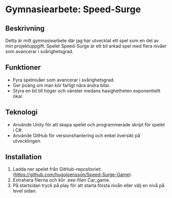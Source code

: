 # Gymnasiearbete: Speed-Surge

## Beskrivning
Detta är mitt gymnasiearbete där jag har utvecklat ett spel som en del av min projektuppgift. Spelet Speed-Surge är ett bil arkad spel med flera nivåer som avancerar i svårighetsgrad.

## Funktioner
- Fyra spelnivåer som avancerar i svårighetsgrad.
- Ger poäng om man kör farligt nära andra bilar.
- Styra en bil till höger och vänster medans hasighetheten exponentiellt ökar.

## Teknologi
- Använde Unity för att skapa spelet och programmerade skript för spelet i C#.
- Använde GitHub för versionshantering och enkel översikt på utvecklingen.

## Installation
1. Ladda ner spelet från GitHub-repositoriet: (https://github.com/hugojoensson/Speed-Surge-Game).
2. Extrahera filerna och kör .exe-filen Car_game.
3. På startsidan tryck på play för att starta första nivån eller välj en nivå på level sidan.

